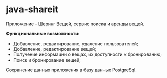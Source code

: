 # java-shareit
Приложение - Шеринг Вещей, сервис поиска и аренды вещей.

**Функциональные возможности:**
- Добавление, редактирование, удаление пользователей;
- Добавление, редактирование вещей;
- Получение информации о вещах, их доступности к бронированию;
- Поиск и бронирование вещей;

Сохранение данных приложения в базу данных PostgreSql.
